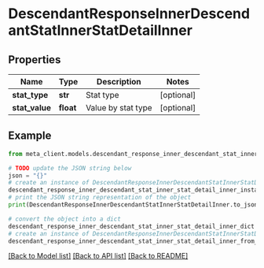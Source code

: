# DescendantResponseInnerDescendantStatInnerStatDetailInner


## Properties

Name | Type | Description | Notes
------------ | ------------- | ------------- | -------------
**stat_type** | **str** | Stat type | [optional] 
**stat_value** | **float** | Value by stat type | [optional] 

## Example

```python
from meta_client.models.descendant_response_inner_descendant_stat_inner_stat_detail_inner import DescendantResponseInnerDescendantStatInnerStatDetailInner

# TODO update the JSON string below
json = "{}"
# create an instance of DescendantResponseInnerDescendantStatInnerStatDetailInner from a JSON string
descendant_response_inner_descendant_stat_inner_stat_detail_inner_instance = DescendantResponseInnerDescendantStatInnerStatDetailInner.from_json(json)
# print the JSON string representation of the object
print(DescendantResponseInnerDescendantStatInnerStatDetailInner.to_json())

# convert the object into a dict
descendant_response_inner_descendant_stat_inner_stat_detail_inner_dict = descendant_response_inner_descendant_stat_inner_stat_detail_inner_instance.to_dict()
# create an instance of DescendantResponseInnerDescendantStatInnerStatDetailInner from a dict
descendant_response_inner_descendant_stat_inner_stat_detail_inner_from_dict = DescendantResponseInnerDescendantStatInnerStatDetailInner.from_dict(descendant_response_inner_descendant_stat_inner_stat_detail_inner_dict)
```
[[Back to Model list]](../README.md#documentation-for-models) [[Back to API list]](../README.md#documentation-for-api-endpoints) [[Back to README]](../README.md)


